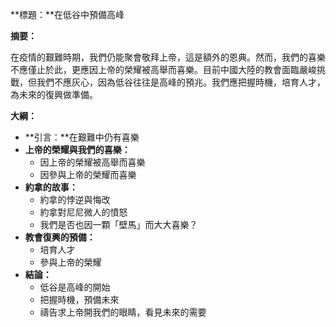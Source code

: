 **標題：**在低谷中預備高峰

**摘要：**

在疫情的艱難時期，我們仍能聚會敬拜上帝，這是額外的恩典。然而，我們的喜樂不應僅止於此，更應因上帝的榮耀被高舉而喜樂。目前中國大陸的教會面臨嚴峻挑戰，但我們不應灰心，因為低谷往往是高峰的預兆。我們應把握時機，培育人才，為未來的復興做準備。

**大綱：**

* **引言：**在艱難中仍有喜樂
* **上帝的榮耀與我們的喜樂：**
    * 因上帝的榮耀被高舉而喜樂
    * 因參與上帝的榮耀而喜樂
* **約拿的故事：**
    * 約拿的悖逆與悔改
    * 約拿對尼尼微人的憤怒
    * 我們是否也因一顆「壁馬」而大大喜樂？
* **教會復興的預備：**
    * 培育人才
    * 參與上帝的榮耀
* **結論：**
    * 低谷是高峰的開始
    * 把握時機，預備未來
    * 禱告求上帝開我們的眼睛，看見未來的需要